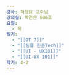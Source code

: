 ```yaml
---
강사: 하청요 교수님
강의실: 학연산 506호
요일:
  - 목
필기:
  - "[[OT 7]]"
  - "[[팀플 진준Tech]]"
  - "[[UI - UX101]]"
  - "[[UI-UX 101]]"
학기: 4-2
---
```

